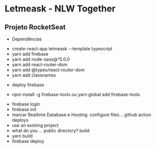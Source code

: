 # Letmeask - NLW Together

## Projeto RocketSeat

- Dependências

* create-react-app letmeask --template typescript
* yarn add firebase
* yarn add node-sass@^5.0.0
* yarn add react-router-dom
* yarn add @types/react-router-dom
* yarn add classnames

- deploy firebase

* npm install -g firebase-tools ou yarn global add firebase-tools

- firebase login
- firebase init
- marcar Realtime Database e Hosting: configure files... github action deploys
- use an existing project
- what do you ... public directory? build
- yarn build
- firebase deploy
